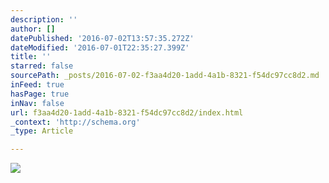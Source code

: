 ```yaml
---
description: ''
author: []
datePublished: '2016-07-02T13:57:35.272Z'
dateModified: '2016-07-01T22:35:27.399Z'
title: ''
starred: false
sourcePath: _posts/2016-07-02-f3aa4d20-1add-4a1b-8321-f54dc97cc8d2.md
inFeed: true
hasPage: true
inNav: false
url: f3aa4d20-1add-4a1b-8321-f54dc97cc8d2/index.html
_context: 'http://schema.org'
_type: Article

---
```

![](https://the-grid-user-content.s3-us-west-2.amazonaws.com/79256c99-dda8-4245-a1a3-060a3e97dd82.jpg)